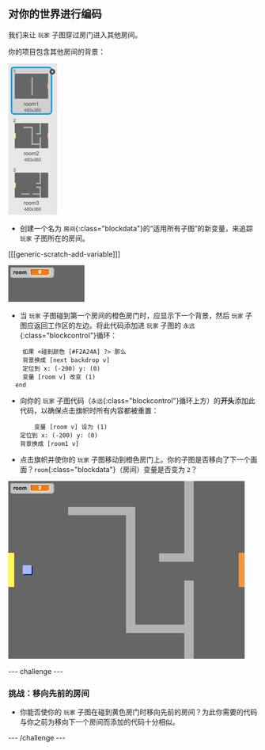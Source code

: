 ## 对你的世界进行编码

我们来让 `玩家` 子图穿过房门进入其他房间。

你的项目包含其他房间的背景：

![screenshot](images/world-backdrops.png)

+ 创建一个名为 `房间`{:class="blockdata"}的“适用所有子图”的新变量，来追踪 `玩家` 子图所在的房间。

[[[generic-scratch-add-variable]]]

![screenshot](images/world-room.png)

+ 当 `玩家` 子图碰到第一个房间的橙色房门时，应显示下一个背景，然后 `玩家` 子图应返回工作区的左边。将此代码添加进 `玩家` 子图的 `永远`{:class="blockcontrol"}循环：

```blocks
	如果 <碰到颜色 [#F2A24A] ?> 那么 
    背景换成 [next backdrop v]
    定位到 x: (-200) y: (0)
    变量 [room v] 改变 (1)
  end
```

+ 向你的 `玩家` 子图代码（`永远`{:class="blockcontrol"}循环上方）的**开头**添加此代码，以确保点击旗帜时所有内容都被重置：

	```blocks
		变量 [room v] 设为 (1)
    定位到 x: (-200) y: (0)
    背景换成 [room1 v]
	```

+ 点击旗帜并使你的 `玩家` 子图移动到橙色房门上。你的子图是否移向了下一个画面？`room`{:class="blockdata"}（房间）变量是否变为 `2`？

![screenshot](images/world-room-test.png)

--- challenge ---
### 挑战：移向先前的房间

+ 你能否使你的 `玩家` 子图在碰到黄色房门时移向先前的房间？为此你需要的代码与你之前为移向下一个房间而添加的代码十分相似。

--- /challenge ---
